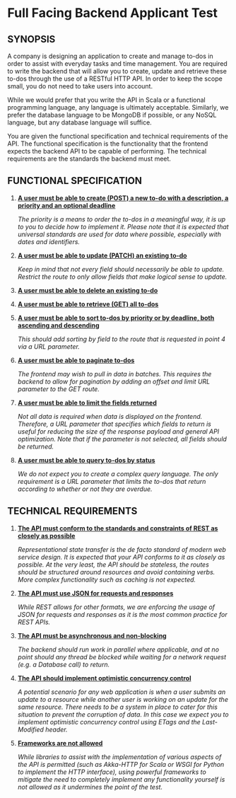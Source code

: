 # **Full Facing Backend Applicant Test**

## SYNOPSIS

A company is designing an application to create and manage to-dos in order to assist with everyday tasks and time management. You are required to write the backend that will allow you to create, update and retrieve these to-dos through the use of a RESTful HTTP API. In order to keep the scope small, you do not need to take users into account.

While we would prefer that you write the API in Scala or a functional programming language, any language is ultimately acceptable. Similarly, we prefer the database language to be MongoDB if possible, or any NoSQL language, but any database language will suffice.

You are given the functional specification and technical requirements of the API. The functional specification is the functionality that the frontend expects the backend API to be capable of performing. The technical requirements are the standards the backend must meet.

## FUNCTIONAL SPECIFICATION

1. **<span style="text-decoration:underline;">A user must be able to create (POST) a new to-do with a description, a priority and an optional deadline</span>**

    _The priority is a means to order the to-dos in a meaningful way, it is up to you to decide how to implement it. Please note that it is expected that universal standards are used for data where possible, especially with dates and identifiers._

2. **<span style="text-decoration:underline;">A user must be able to update (PATCH) an existing to-do</span>**

    _Keep in mind that not every field should necessarily be able to update. Restrict the route to only allow fields that make logical sense to update._

3. **<span style="text-decoration:underline;">A user must be able to delete an existing to-do</span>**
4. **<span style="text-decoration:underline;">A user must be able to retrieve (GET) all to-dos</span>**
5. **<span style="text-decoration:underline;">A user must be able to sort to-dos by priority or by deadline, both ascending and descending</span>**

    _This should add sorting by field to the route that is requested in point 4 via a URL parameter._

6. **<span style="text-decoration:underline;">A user must be able to paginate to-dos</span>**

    _The frontend may wish to pull in data in batches. This requires the backend to allow for pagination by adding an offset and limit URL parameter to the GET route._

7. **<span style="text-decoration:underline;">A user must be able to limit the fields returned</span>**

    _Not all data is required when data is displayed on the frontend. Therefore, a URL parameter that specifies which fields to return is useful for reducing the size of the response payload and general API optimization. Note that if the parameter is not selected, all fields should be returned._

8. **<span style="text-decoration:underline;">A user must be able to query to-dos by status</span>**

    _We do not expect you to create a complex query language. The only requirement is a URL parameter that limits the to-dos that return according to whether or not they are overdue._

## TECHNICAL REQUIREMENTS

1. **<span style="text-decoration:underline;">The API must conform to the standards and constraints of REST as closely as possible</span>**

    _Representational state transfer is the de facto standard of modern web service design. It is expected that your API conforms to it as closely as possible. At the very least, the API should be stateless, the routes should be structured around resources and avoid containing verbs. More complex functionality such as caching is not expected._

2. **<span style="text-decoration:underline;">The API must use JSON for requests and responses</span>**

    _While REST allows for other formats, we are enforcing the usage of JSON for requests and responses as it is the most common practice for REST APIs._

3. **<span style="text-decoration:underline;">The API must be asynchronous and non-blocking</span>**

    _The backend should run work in parallel where applicable, and at no point should any thread be blocked while waiting for a network request (e.g. a Database call) to return._

4. **<span style="text-decoration:underline;">The API should implement optimistic concurrency control</span>**

    _A potential scenario for any web application is when a user submits an update to a resource while another user is working on an update for the same resource. There needs to be a system in place to cater for this situation to prevent the corruption of data. In this case we expect you to implement optimistic concurrency control using ETags and the Last-Modified header._

5. **<span style="text-decoration:underline;">Frameworks are not allowed</span>**

    _While libraries to assist with the implementation of various aspects of the API is permitted (such as Akka-HTTP for Scala or WSGI for Python to implement the HTTP interface), using powerful frameworks to mitigate the need to completely implement any functionality yourself is not allowed as it undermines the point of the test._
